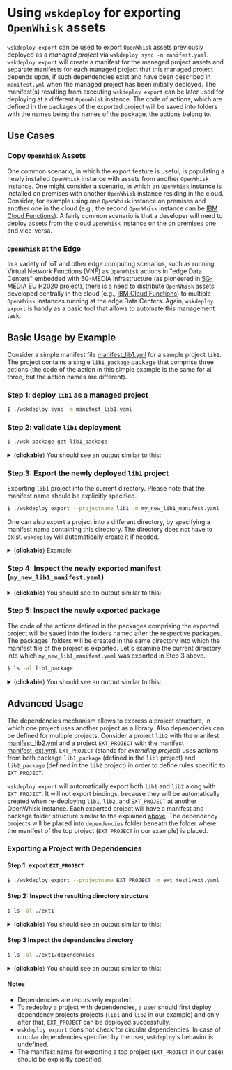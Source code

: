 # Using `wskdeploy` for exporting `OpenWhisk` assets

`wskdeploy export` can be used to export `OpenWhisk` assets previously deployed as a *managed project* via `wskdeploy sync -m manifest.yaml`. `wskdeploy export` will create a manifest for the managed project assets and separate manifests for each managed project that this managed project depends upon, if such dependencies exist and have been described in `manifest.yml` when the managed project has been initially deployed.
The manifest(s) resulting from executing `wskdeploy export` can be later used for deploying at a different `OpenWhisk` instance. The code of actions, which are defined in the packages of the exported project will be saved into folders with the names being the names of the package, the actions belong to.

## Use Cases

### Copy `OpenWhisk` Assets

One common scenario, in which the export feature is useful, is populating a newly installed `OpenWhisk` instance with assets from 
another `OpenWhisk` instance. One might consider a scenario, in which an `OpenWhisk` instance is installed on premises with another `OpenWhisk` instance residing in the cloud. Consider, for example using one `OpenWhisk` instance on premises and another one in the cloud (e.g., the second `OpenWhisk` instance can be [IBM Cloud Functions](https://console.bluemix.net/openwhisk/)). A fairly common scenario is that a developer
will need to deploy assets from the cloud `OpenWhisk` instance on the on premises one and vice-versa. 

### `OpenWhisk` at the Edge

In a variety of IoT and other edge computing scenarios, such as running Virtual Network Functions (VNF) as `OpenWhisk` actions in "edge Data Centers" 
embedded with 5G-MEDIA infrastructure (as pioneered in [5G-MEDIA EU H2020 project](http://www.5gmedia.eu/)), there is a need to distribute `OpenWhisk` assets developed centrally in the cloud (e.g., [IBM Cloud Functions](https://console.bluemix.net/openwhisk/)) to multiple `OpenWhisk` instances running at the edge Data Centers. Again, `wskdeploy export` is handy as a basic tool that allows to automate this management task.

## Basic Usage by Example

Consider a simple manifest file [manifest_lib1.yml](../tests/src/integration/export/manifest_lib1.yaml) for a sample project `lib1`.
The project contains a single `lib1_package` package that comprise three actions (the code of the action in this simple example is the
same for all three, but the action names are different).


### Step 1: deploy `lib1` as a managed project 

```sh
$ ./wskdeploy sync -m manifest_lib1.yaml
```

### Step 2: validate `lib1` deployment

```sh
$ ./wsk package get lib1_package
```

<details><summary>(<b>clickable</b>) You should see an output similar to this:</summary>
<p>

```json
ok: got package lib1_package
{
    "namespace": "your_namespace",
    "name": "lib1_package",
    "version": "0.0.2",
    "publish": false,
    "annotations": [
        {
            "key": "whisk-managed",
            "value": {
                "file": "/root/go_projects/src/github.com/apache/incubator-openwhisk-wskdeploy/tests/src/integration/export/manifest_lib1.yaml",
                "projectDeps": [],
                "projectHash": "80eec5f8e3ee874e22bdacb76aa4cc69aad459c1",
                "projectName": "lib1"
            }
        }
    ],
    "binding": {},
    "actions": [
        {
            "name": "lib1_greeting3",
            "version": "0.0.1",
            "annotations": [
                {
                    "key": "whisk-managed",
                    "value": {
                        "file": "/root/go_projects/src/github.com/apache/incubator-openwhisk-wskdeploy/tests/src/integration/export/manifest_lib1.yaml",
                        "projectDeps": [],
                        "projectHash": "80eec5f8e3ee874e22bdacb76aa4cc69aad459c1",
                        "projectName": "lib1"
                    }
                },
                {
                    "key": "exec",
                    "value": "nodejs:6"
                }
            ]
        },
        {
            "name": "lib1_greeting2",
            "version": "0.0.1",
            "annotations": [
                {
                    "key": "whisk-managed",
                    "value": {
                        "file": "/root/go_projects/src/github.com/apache/incubator-openwhisk-wskdeploy/tests/src/integration/export/manifest_lib1.yaml",
                        "projectDeps": [],
                        "projectHash": "80eec5f8e3ee874e22bdacb76aa4cc69aad459c1",
                        "projectName": "lib1"
                    }
                },
                {
                    "key": "exec",
                    "value": "nodejs:6"
                }
            ]
        },
        {
            "name": "lib1_greeting1",
            "version": "0.0.1",
            "annotations": [
                {
                    "key": "whisk-managed",
                    "value": {
                        "file": "/root/go_projects/src/github.com/apache/incubator-openwhisk-wskdeploy/tests/src/integration/export/manifest_lib1.yaml",
                        "projectDeps": [],
                        "projectHash": "80eec5f8e3ee874e22bdacb76aa4cc69aad459c1",
                        "projectName": "lib1"
                    }
                },
                {
                    "key": "exec",
                    "value": "nodejs:6"
                }
            ]
        }
    ]
}
```
</p>
</details>

### Step 3: Export the newly deployed `lib1` project

Exporting `lib1` project into the current directory. Please note that the manifest name should be explicitly specified.

```sh
$ ./wskdeploy export --projectname lib1 -m my_new_lib1_manifest.yaml
```

One can also export a project into a different directory, by specifying a manifest name containing this directory. The directory does not have to exist. `wskdeploy` will automatically create it if needed.

<details><summary>(<b>clickable</b>) Example:</summary>

```sh
$ ./wskdeploy export --projectname lib1 -m mydirectory/my_new_lib1_manifest.yaml
```
</details>

### Step 4: Inspect the newly exported manifest (`my_new_lib1_manifest.yaml`) 

<details><summary>(<b>clickable</b>) You should see an output similar to this:</summary>

```yaml
project:
  name: lib1
  namespace: ""
  credential: ""
  apiHost: ""
  apigwAccessToken: ""
  version: ""
  packages: {}
packages:
  lib1_package:
    name: lib1_package
    version: 0.0.2
    license: ""
    dependencies: {}
    namespace: your_namespace
    credential: ""
    apiHost: ""
    apigwAccessToken: ""
    actions:
      lib1_greeting1:
        name: lib1_greeting1
        location: ""
        version: 0.0.1
        function: lib1_package/lib1_greeting1.js
        code: ""
        runtime: nodejs:6
        namespace: your_namespace/lib1_package
        credential: ""
        exposedUrl: ""
        web-export: ""
        main: ""
        limits: null
        inputs: {}
        outputs: {}
        annotations:
          exec: nodejs:6
      lib1_greeting2:
        name: lib1_greeting2
        location: ""
        version: 0.0.1
        function: lib1_package/lib1_greeting2.js
        code: ""
        runtime: nodejs:6
        namespace: your_namespace/lib1_package
        credential: ""
        exposedUrl: ""
        web-export: ""
        main: ""
        limits: null
        inputs: {}
        outputs: {}
        annotations:
          exec: nodejs:6
      lib1_greeting3:
        name: lib1_greeting3
        location: ""
        version: 0.0.1
        function: lib1_package/lib1_greeting3.js
        code: ""
        runtime: nodejs:6
        namespace: your_namespace/lib1_package
        credential: ""
        exposedUrl: ""
        web-export: ""
        main: ""
        limits: null
        inputs: {}
        outputs: {}
        annotations:
          exec: nodejs:6
    triggers: {}
    feeds: {}
    rules: {}
    inputs: {}
    sequences: {}
    apis: {}
filepath: ""

```
</details>

### Step 5: Inspect the newly exported package 

The code of the actions defined in the packages comprising the exported project will be saved into the folders named after
the respective packages. The packages' folders will be created in the same directory into which the manifest file of the
project is exported. Let's examine the current directory into which `my_new_lib1_manifest.yaml` was exported in Step 3 above.

```sh
$ ls -al lib1_package
```

<details><summary>(<b>clickable</b>) You should see an output similar to this:</summary>
<pre>
drwxr-xr-x  2 root root 4096 Apr  8 22:52 .
drwxr-xr-x 26 root root 4096 Apr  8 23:38 ..
-rw-r--r--  1 root root  331 Apr  8 22:59 lib1_greeting1.js
-rw-r--r--  1 root root  331 Apr  8 22:58 lib1_greeting2.js
-rw-r--r--  1 root root  331 Apr  8 22:58 lib1_greeting3.js
</pre>
</details>

## Advanced Usage 

The dependencies mechanism allows to express a project structure, in which one project uses another project as a library. Also dependencies can be defined for multiple projects. Consider a project `lib2` with the manifest [manifest_lib2.yml](../tests/src/integration/export/manifest_lib2.yaml) and a project `EXT_PROJECT` with the manifest [manifest_ext.yml](../tests/src/integration/export/manifest_ext.yaml). `EXT_PROJECT` (stands for _extending project_) uses actions from both package `lib1_package` (defined in the `lib1` project) and `lib2_package` (defined in the `lib2` project) in order to define rules specific to `EXT_PROJECT`.

`wskdeploy export` will automatically export both `lib1` and `lib2` along with `EXT_PROJECT`. It will not export bindings, because they will be automatically created when re-deploying `lib1`, `lib2`, and `EXT_PROJECT` at another OpenWhisk instance. Each exported project will have a manifest and package folder structure similar to the explained [above](#Basic-Usage-by-Example). The dependency projects will be placed into `dependencies` folder beneath the folder where the manifest of the top project (`EXT_PROJECT` in our example) is placed.

### Exporting a Project with Dependencies

#### Step 1: export `EXT_PROJECT`

```sh
$ ./wskdeploy export --projectname EXT_PROJECT -m ext_test1/ext.yaml
```

#### Step 2: Inspect the resulting directory structure

```sh
$ ls -al ./ext1
```

<details><summary>(<b>clickable</b>) You should see an output similar to this:</summary>
<pre>
drwxr-xr-x  3 root root 4096 Apr  9 19:32 .
drwxr-xr-x 29 root root 4096 Apr  9 19:33 ..
drwxr-xr-x  4 root root 4096 Apr  9 19:32 dependencies
-rw-r--r--  1 root root 1260 Apr  9 19:32 ext.yaml
</pre>
</details>

#### Step 3 Inspect the dependencies directory

```sh
$ ls -al ./ext1/dependencies
```

<details><summary>(<b>clickable</b>) You should see an output similar to this:</summary>
<pre>
drwxr-xr-x 4 root root 4096 Apr  9 19:32 .
drwxr-xr-x 3 root root 4096 Apr  9 19:32 ..
drwxr-xr-x 2 root root 4096 Apr  9 19:32 lib1_package
-rw-r--r-- 1 root root 1751 Apr  9 19:32 lib1.yaml
drwxr-xr-x 2 root root 4096 Apr  9 19:32 lib2_package
-rw-r--r-- 1 root root 1751 Apr  9 19:32 lib2.yaml
</pre>
</details>

#### Notes

+ Dependencies are recursively exported.
+ To redeploy a project with dependencies, a user should first deploy dependency projects projects (`lib1` and `lib2` in our example) and only after that, `EXT_PROJECT` can be deployed successfully. 
+ `wskdeploy export` does not check for circular dependencies. In case of circular dependencies specified by the user, `wskdeploy`'s behavior is undefined.
+ The manifest name for exporting a top project (`EXT_PROJECT` in our case) should be explicitly specified. 


